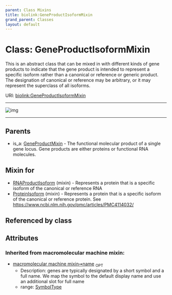 ```yaml
---
parent: Class Mixins
title: biolink:GeneProductIsoformMixin
grand_parent: Classes
layout: default
---
```


# Class: GeneProductIsoformMixin


This is an abstract class that can be mixed in with different kinds of gene products to indicate that the gene product is intended to represent a specific isoform rather than a canonical or reference or generic product. The designation of canonical or reference may be arbitrary, or it may represent the superclass of all isoforms.

URI: [biolink:GeneProductIsoformMixin](https://w3id.org/biolink/vocab/GeneProductIsoformMixin)


---

![img](http://yuml.me/diagram/nofunky;dir:TB/class/[GeneProductMixin],[ProteinIsoform]uses%20-.-%3E[GeneProductIsoformMixin%7Csynonym(i):label_type%20%2A;xref(i):iri_type%20%2A;name(i):symbol_type%20%3F],[RNAProductIsoform]uses%20-.-%3E[GeneProductIsoformMixin],[GeneProductMixin]%5E-[GeneProductIsoformMixin],[ProteinIsoform],[RNAProductIsoform])

---


## Parents

 *  is_a: [GeneProductMixin](GeneProductMixin.md) - The functional molecular product of a single gene locus. Gene products are either proteins or functional RNA molecules.

## Mixin for

 * [RNAProductIsoform](RNAProductIsoform.md) (mixin)  - Represents a protein that is a specific isoform of the canonical or reference RNA
 * [ProteinIsoform](ProteinIsoform.md) (mixin)  - Represents a protein that is a specific isoform of the canonical or reference protein. See https://www.ncbi.nlm.nih.gov/pmc/articles/PMC4114032/

## Referenced by class


## Attributes


### Inherited from macromolecular machine mixin:

 * [macromolecular machine mixin➞name](macromolecular_machine_mixin_name.md)  <sub>OPT</sub>
     * Description: genes are typically designated by a short symbol and a full name. We map the symbol to the default display name and use an additional slot for full name
     * range: [SymbolType](types/SymbolType.md)
